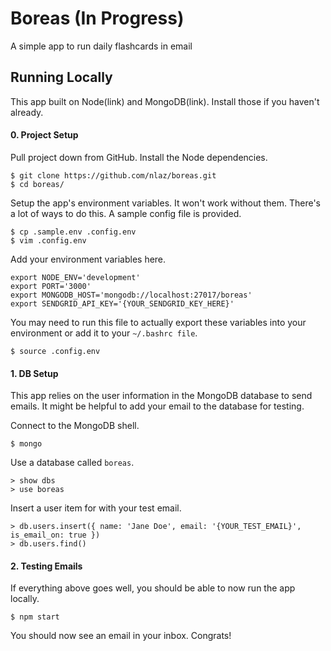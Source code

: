 # Boreas (In Progress)
A simple app to run daily flashcards in email

## Running Locally
This app built on Node(link) and MongoDB(link). Install those if you haven't already.

#### 0. Project Setup
Pull project down from GitHub. Install the Node dependencies.
```
$ git clone https://github.com/nlaz/boreas.git
$ cd boreas/
```

Setup the app's environment variables. It won't work without them. There's a lot of ways to do this. A sample config file is provided.
```
$ cp .sample.env .config.env
$ vim .config.env
```

Add your environment variables here.
```
export NODE_ENV='development'
export PORT='3000'
export MONGODB_HOST='mongodb://localhost:27017/boreas'
export SENDGRID_API_KEY='{YOUR_SENDGRID_KEY_HERE}'
```

You may need to run this file to actually export these variables into your environment or add it to your `~/.bashrc file`.
```
$ source .config.env
```

#### 1. DB Setup
This app relies on the user information in the MongoDB database to send emails. It might be helpful to add your email to the database for testing.

Connect to the MongoDB shell.
```
$ mongo
```

Use a database called `boreas`.
```
> show dbs
> use boreas
```
Insert a user item for with your test email.
```
> db.users.insert({ name: 'Jane Doe', email: '{YOUR_TEST_EMAIL}', is_email_on: true })
> db.users.find()
```

#### 2. Testing Emails
If everything above goes well, you should be able to now run the app locally.
```
$ npm start
```
You should now see an email in your inbox. Congrats!
